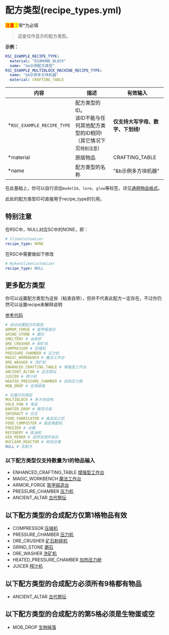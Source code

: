 # 配方类型(recipe_types.yml)

<mark style="color:red;">**注意：**</mark>带\*为必填

> 这是仅作显示的配方类型。

**示例：**

```yaml
RSC_EXAMPLE_RECIPE_TYPE:
  material: "DIAMOND_BLOCK"
  name: "&e示例配方类型"
RSC_EXAMPLE_MULTIBLOCK_MACHINE_RECIPE_TYPE:
  name: "&b示例多方块机器"
  material: CRAFTING_TABLE
```

| 内容 | 描述 | 有效输入 |
| --- | ----------- | ----------------- |
| \*`RSC_EXAMPLE_RECIPE_TYPE` | 配方类型的ID。<br>该ID不能与任何其他配方类型的ID相同!（其它情况下见`特别注意`） | **仅支持大写字母、数字、下划线!** |
| \*material | 原版物品 | CRAFTING_TABLE |
| \*name | 配方类型的名称| "&b示例多方块机器" |

在此基础上，你可以自行添加`modelId`、`lore`、`glow`等标签，详见[通用物品格式](format/universal-item-format.md)。

此处的配方类型ID可直接用于recipe_type的引用。

## 特别注意

在RSC中，NULL对应SC中的NONE，即：

```yaml
# SlimeCustomizer
recipe_type: NONE
```

在RSC中需要做如下修改

```yaml
# RykenSlimeCustomizer
recipe_type: NULL
```

## 更多配方类型

你可以设置配方类型为这些（粘液自带），但并不代表此配方一定存在，不过你仍然可以设置recipe来解释说明

[参考代码](https://github.com/StarWishsama/Slimefun4/blob/master/src/main/java/io/github/thebusybiscuit/slimefun4/api/recipes/RecipeType.java)

```yaml
# 自动设置配方的类型
ARMOR_FORGE # 盔甲锻造台
GRIND_STONE # 磨石
SMELTERY # 冶炼炉
ORE_CRUSHER # 碎矿机
COMPRESSOR # 压缩机
PRESSURE_CHAMBER # 压力机
MAGIC_WORKBENCH # 魔法工作台
ORE_WASHER # 洗矿机
ENHANCED_CRAFTING_TABLE # 增强型工作台
ANCIENT_ALTAR # 远古祭坛
JUICER # 榨汁机
HEATED_PRESSURE_CHAMBER # 加热压力舱
MOB_DROP # 生物掉落

# 仅展示的类型
MULTIBLOCK # 多方块结构
GOLD_PAN # 淘金
BARTER_DROP # 猪灵交易
INTERACT # 交互
FOOD_FABRICATOR # 食品加工机
FOOD_COMPOSTER # 食品堆肥机
FREEZER # 冰箱
REFINERY # 炼油机
GEO_MINER # 自然资源开采机
NUCLEAR_REACTOR # 核反应堆
NULL # 无配方
```

### 以下配方类型仅支持数量为1的物品输入

- ENHANCED_CRAFTING_TABLE <u>增强型工作台</u>
- MAGIC_WORKBENCH <u>魔法工作台</u>
- ARMOR_FORGE <u>盔甲锻造台</u>
- PRESSURE_CHAMBER <u>压力机</u>
- ANCIENT_ALTAR <u>古代祭坛</u>

## 以下配方类型的合成配方仅第1格物品有效

- COMPRESSOR <u>压缩机</u>
- PRESSURE_CHAMBER <u>压力机</u>
- ORE_CRUSHER <u>矿石粉碎机</u>
- GRIND_STONE <u>磨石</u>
- ORE_WASHER <u>洗矿机</u>
- HEATED_PRESSURE_CHAMBER <u>加热压力舱</u>
- JUICER <u>榨汁机</u>

## 以下配方类型的合成配方必须所有9格都有物品

- ANCIENT_ALTAR <u>古代祭坛</u>

## 以下配方类型的合成配方的第5格必须是生物蛋或空

- MOB_DROP <u>生物掉落</u>
